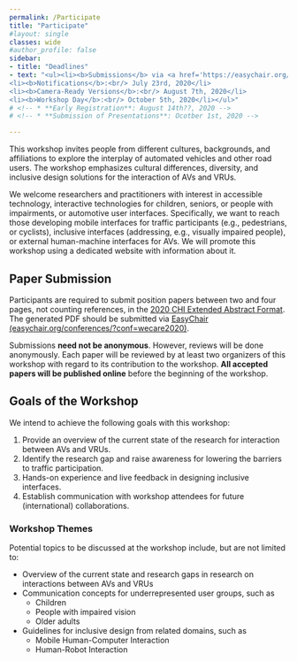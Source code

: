 ```yaml
---
permalink: /Participate
title: "Participate"
#layout: single
classes: wide
#author_profile: false
sidebar:
- title: "Deadlines"
- text: "<ul><li><b>Submissions</b> via <a href='https://easychair.org/conferences/?conf=wecare2020' target='_blank'>EasyChair</a>:<br/> July 2nd, 2020 </li>
<li><b>Notifications</b>:<br/> July 23rd, 2020</li>
<li><b>Camera-Ready Versions</b>:<br/> August 7th, 2020</li>
<li><b>Workshop Day</b>:<br/> October 5th, 2020</li></ul>"
# <!-- * **Early Registration**: August 14th??, 2020 -->
# <!-- * **Submission of Presentations**: Ocotber 1st, 2020 -->

---
```


This workshop invites people from different cultures, backgrounds, and affiliations to explore the interplay of automated vehicles and other road users. 
The workshop emphasizes cultural differences, diversity, and inclusive design solutions for the interaction of AVs and VRUs. 
<!-- The organizers will be available throughout the sessions to support participants during the activities. An overview of the schedule is presented on the left sidebar.  -->
We welcome researchers and practitioners with interest in accessible technology, interactive technologies for children, seniors, or people with impairments, or automotive user interfaces. Specifically, we want to reach those developing mobile interfaces for traffic participants (e.g., pedestrians, or cyclists), inclusive interfaces (addressing, e.g., visually impaired people), or external human-machine interfaces for AVs. We will promote this workshop using a dedicated website with information about it. 
<!-- We will reach out to the community via social media channels (e.g., Twitter, Facebook, or LinkedIn), mailing lists (e.g., GI, or ACM SIGCHI), and at the AutomotiveUI conference. We expect to have 15 to 20 attendees.  -->

## Paper Submission
Participants are required to submit position papers between two and four pages, not counting references, in the [2020 CHI Extended Abstract Format](https://chi2020.acm.org/authors/chi-proceedings-format/#EAF). 
The generated PDF should be submitted via [EasyChair (easychair.org/conferences/?conf=wecare2020)](https://easychair.org/conferences/?conf=wecare2020). 

Submissions **need not be anonymous**. However, reviews will be done anonymously. Each paper will be reviewed by at least two organizers of this workshop with regard to its contribution to the workshop. **All accepted papers will be published online** before the beginning of the workshop. 

## Goals of the Workshop
We intend to achieve the following goals with this workshop:
1.	Provide an overview of the current state of the research for interaction between AVs and VRUs.
2.	Identify the research gap and raise awareness for lowering the barriers to traffic participation.
3.	Hands-on experience and live feedback in designing inclusive interfaces.
4.	Establish communication with workshop attendees for future (international) collaborations.

### Workshop Themes
Potential topics to be discussed at the workshop include, but are not limited to: 
* Overview of the current state and research gaps in research on interactions between AVs and VRUs 
* Communication concepts for underrepresented user groups, such as
  * Children 
  * People with impaired vision
  * Older adults
* Guidelines for inclusive design from related domains, such as
  * Mobile Human-Computer Interaction
  * Human-Robot Interaction 
